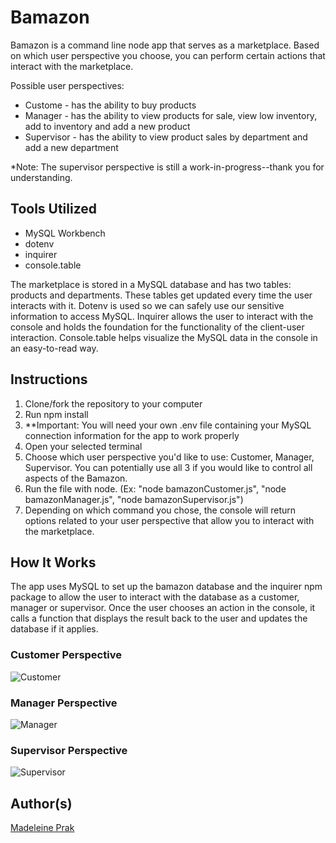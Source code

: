 # Bamazon

Bamazon is a command line node app that serves as a marketplace. Based on which user perspective you choose, you can perform certain actions that interact with the marketplace. 

Possible user perspectives:
* Custome - has the ability to buy products
* Manager - has the ability to view products for sale, view low inventory, add to inventory and add a new product
* Supervisor - has the ability to view product sales by department and add a new department 

*Note: The supervisor perspective is still a work-in-progress--thank you for understanding.

## Tools Utilized
* MySQL Workbench
* dotenv 
* inquirer
* console.table

The marketplace is stored in a MySQL database and has two tables: products and departments. These tables get updated every time the user interacts with it. Dotenv is used so we can safely use our sensitive information to access MySQL. Inquirer allows the user to interact with the console and holds the foundation for the functionality of the client-user interaction. Console.table helps visualize the MySQL data in the console in an easy-to-read way.

## Instructions
1. Clone/fork the repository to your computer
2. Run npm install
3. **Important: You will need your own .env file containing your MySQL connection information for the app to work properly
4. Open your selected terminal
5. Choose which user perspective you'd like to use: Customer, Manager, Supervisor. You can potentially use all 3 if you would like to control all aspects of the Bamazon. 
6. Run the file with node. (Ex: "node bamazonCustomer.js", "node bamazonManager.js", "node bamazonSupervisor.js")
7. Depending on which command you chose, the console will return options related to your user perspective that allow you to interact with the marketplace.

## How It Works
The app uses MySQL to set up the bamazon database and the inquirer npm package to allow the user to interact with the database as a customer, manager or supervisor. Once the user chooses an action in the console, it calls a function that displays the result back to the user and updates the database if it applies.

### Customer Perspective
![Customer](https://user-images.githubusercontent.com/26778117/66970968-34747300-f044-11e9-9d13-42d20e1d74f6.gif)

### Manager Perspective
![Manager](https://user-images.githubusercontent.com/26778117/66970972-376f6380-f044-11e9-85e0-1ba7eaf8ffb8.gif)

### Supervisor Perspective
![Supervisor](https://user-images.githubusercontent.com/26778117/66985438-a7e0a980-f071-11e9-9da8-0c5b18410839.gif)

## Author(s)
[Madeleine Prak](https://github.com/madeleineprak/)